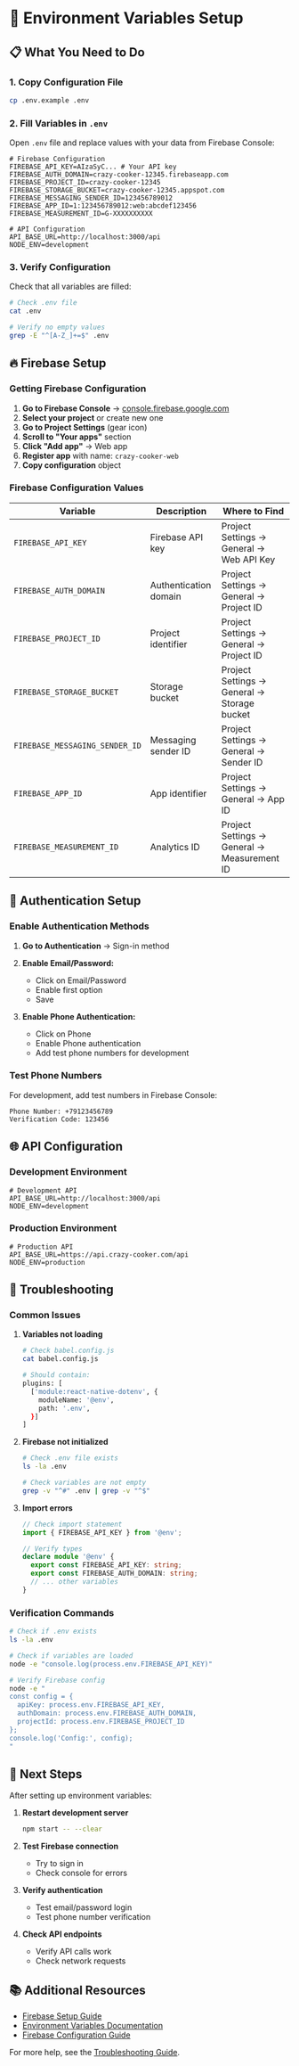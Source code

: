 # 🔧 Environment Variables Setup

## 📋 What You Need to Do

### 1. Copy Configuration File

```bash
cp .env.example .env
```

### 2. Fill Variables in `.env`

Open `.env` file and replace values with your data from Firebase Console:

```env
# Firebase Configuration
FIREBASE_API_KEY=AIzaSyC... # Your API key
FIREBASE_AUTH_DOMAIN=crazy-cooker-12345.firebaseapp.com
FIREBASE_PROJECT_ID=crazy-cooker-12345
FIREBASE_STORAGE_BUCKET=crazy-cooker-12345.appspot.com
FIREBASE_MESSAGING_SENDER_ID=123456789012
FIREBASE_APP_ID=1:123456789012:web:abcdef123456
FIREBASE_MEASUREMENT_ID=G-XXXXXXXXXX

# API Configuration
API_BASE_URL=http://localhost:3000/api
NODE_ENV=development
```

### 3. Verify Configuration

Check that all variables are filled:

```bash
# Check .env file
cat .env

# Verify no empty values
grep -E "^[A-Z_]+=$" .env
```

## 🔥 Firebase Setup

### Getting Firebase Configuration

1. **Go to Firebase Console** → [console.firebase.google.com](https://console.firebase.google.com)
2. **Select your project** or create new one
3. **Go to Project Settings** (gear icon)
4. **Scroll to "Your apps"** section
5. **Click "Add app"** → Web app
6. **Register app** with name: `crazy-cooker-web`
7. **Copy configuration** object

### Firebase Configuration Values

| Variable                       | Description           | Where to Find                               |
| ------------------------------ | --------------------- | ------------------------------------------- |
| `FIREBASE_API_KEY`             | Firebase API key      | Project Settings → General → Web API Key    |
| `FIREBASE_AUTH_DOMAIN`         | Authentication domain | Project Settings → General → Project ID     |
| `FIREBASE_PROJECT_ID`          | Project identifier    | Project Settings → General → Project ID     |
| `FIREBASE_STORAGE_BUCKET`      | Storage bucket        | Project Settings → General → Storage bucket |
| `FIREBASE_MESSAGING_SENDER_ID` | Messaging sender ID   | Project Settings → General → Sender ID      |
| `FIREBASE_APP_ID`              | App identifier        | Project Settings → General → App ID         |
| `FIREBASE_MEASUREMENT_ID`      | Analytics ID          | Project Settings → General → Measurement ID |

## 🔐 Authentication Setup

### Enable Authentication Methods

1. **Go to Authentication** → Sign-in method
2. **Enable Email/Password:**
   - Click on Email/Password
   - Enable first option
   - Save

3. **Enable Phone Authentication:**
   - Click on Phone
   - Enable Phone authentication
   - Add test phone numbers for development

### Test Phone Numbers

For development, add test numbers in Firebase Console:

```
Phone Number: +79123456789
Verification Code: 123456
```

## 🌐 API Configuration

### Development Environment

```env
# Development API
API_BASE_URL=http://localhost:3000/api
NODE_ENV=development
```

### Production Environment

```env
# Production API
API_BASE_URL=https://api.crazy-cooker.com/api
NODE_ENV=production
```

## 🔧 Troubleshooting

### Common Issues

1. **Variables not loading**

   ```bash
   # Check babel.config.js
   cat babel.config.js

   # Should contain:
   plugins: [
     ['module:react-native-dotenv', {
       moduleName: '@env',
       path: '.env',
     }]
   ]
   ```

2. **Firebase not initialized**

   ```bash
   # Check .env file exists
   ls -la .env

   # Check variables are not empty
   grep -v "^#" .env | grep -v "^$"
   ```

3. **Import errors**

   ```typescript
   // Check import statement
   import { FIREBASE_API_KEY } from '@env';

   // Verify types
   declare module '@env' {
     export const FIREBASE_API_KEY: string;
     export const FIREBASE_AUTH_DOMAIN: string;
     // ... other variables
   }
   ```

### Verification Commands

```bash
# Check if .env exists
ls -la .env

# Check if variables are loaded
node -e "console.log(process.env.FIREBASE_API_KEY)"

# Verify Firebase config
node -e "
const config = {
  apiKey: process.env.FIREBASE_API_KEY,
  authDomain: process.env.FIREBASE_AUTH_DOMAIN,
  projectId: process.env.FIREBASE_PROJECT_ID
};
console.log('Config:', config);
"
```

## 🚀 Next Steps

After setting up environment variables:

1. **Restart development server**

   ```bash
   npm start -- --clear
   ```

2. **Test Firebase connection**
   - Try to sign in
   - Check console for errors

3. **Verify authentication**
   - Test email/password login
   - Test phone number verification

4. **Check API endpoints**
   - Verify API calls work
   - Check network requests

## 📚 Additional Resources

- [Firebase Setup Guide](./FIREBASE_SETUP.md)
- [Environment Variables Documentation](https://docs.expo.dev/guides/environment-variables/)
- [Firebase Configuration Guide](https://firebase.google.com/docs/web/setup)

For more help, see the [Troubleshooting Guide](./troubleshooting.md).
